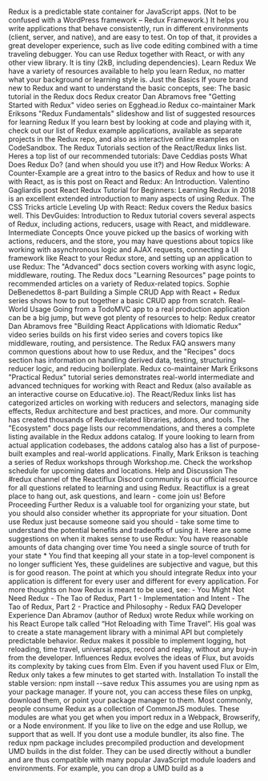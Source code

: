 Redux is a predictable state container for JavaScript apps. (Not to be confused with a WordPress framework – Redux Framework.) It helps you write applications that behave consistently, run in different environments (client, server, and native), and are easy to test. On top of that, it provides a great developer experience, such as live code editing combined with a time traveling debugger. You can use Redux together with React, or with any other view library. It is tiny (2kB, including dependencies). Learn Redux We have a variety of resources available to help you learn Redux, no matter what your background or learning style is. Just the Basics If youre brand new to Redux and want to understand the basic concepts, see: The basic tutorial in the Redux docs Redux creator Dan Abramovs free "Getting Started with Redux" video series on Egghead.io Redux co-maintainer Mark Eriksons "Redux Fundamentals" slideshow and list of suggested resources for learning Redux If you learn best by looking at code and playing with it, check out our list of Redux example applications, available as separate projects in the Redux repo, and also as interactive online examples on CodeSandbox. The Redux Tutorials section of the React/Redux links list. Heres a top list of our recommended tutorials: Dave Ceddias posts What Does Redux Do? (and when should you use it?) and How Redux Works: A Counter-Example are a great intro to the basics of Redux and how to use it with React, as is this post on React and Redux: An Introduction. Valentino Gagliardis post React Redux Tutorial for Beginners: Learning Redux in 2018 is an excellent extended introduction to many aspects of using Redux. The CSS Tricks article Leveling Up with React: Redux covers the Redux basics well. This DevGuides: Introduction to Redux tutorial covers several aspects of Redux, including actions, reducers, usage with React, and middleware. Intermediate Concepts Once youve picked up the basics of working with actions, reducers, and the store, you may have questions about topics like working with asynchronous logic and AJAX requests, connecting a UI framework like React to your Redux store, and setting up an application to use Redux: The "Advanced" docs section covers working with async logic, middleware, routing. The Redux docs "Learning Resources" page points to recommended articles on a variety of Redux-related topics. Sophie DeBenedettos 8-part Building a Simple CRUD App with React + Redux series shows how to put together a basic CRUD app from scratch. Real-World Usage Going from a TodoMVC app to a real production application can be a big jump, but weve got plenty of resources to help: Redux creator Dan Abramovs free "Building React Applications with Idiomatic Redux" video series builds on his first video series and covers topics like middleware, routing, and persistence. The Redux FAQ answers many common questions about how to use Redux, and the "Recipes" docs section has information on handling derived data, testing, structuring reducer logic, and reducing boilerplate. Redux co-maintainer Mark Eriksons "Practical Redux" tutorial series demonstrates real-world intermediate and advanced techniques for working with React and Redux (also available as an interactive course on Educative.io). The React/Redux links list has categorized articles on working with reducers and selectors, managing side effects, Redux architecture and best practices, and more. Our community has created thousands of Redux-related libraries, addons, and tools. The "Ecosystem" docs page lists our recommendations, and theres a complete listing available in the Redux addons catalog. If youre looking to learn from actual application codebases, the addons catalog also has a list of purpose-built examples and real-world applications. Finally, Mark Erikson is teaching a series of Redux workshops through Workshop.me. Check the workshop schedule for upcoming dates and locations. Help and Discussion The #redux channel of the Reactiflux Discord community is our official resource for all questions related to learning and using Redux. Reactiflux is a great place to hang out, ask questions, and learn - come join us! Before Proceeding Further Redux is a valuable tool for organizing your state, but you should also consider whether its appropriate for your situation. Dont use Redux just because someone said you should - take some time to understand the potential benefits and tradeoffs of using it. Here are some suggestions on when it makes sense to use Redux: You have reasonable amounts of data changing over time You need a single source of truth for your state * You find that keeping all your state in a top-level component is no longer sufficient Yes, these guidelines are subjective and vague, but this is for good reason. The point at which you should integrate Redux into your application is different for every user and different for every application. For more thoughts on how Redux is meant to be used, see: - You Might Not Need Redux - The Tao of Redux, Part 1 - Implementation and Intent - The Tao of Redux, Part 2 - Practice and Philosophy - Redux FAQ Developer Experience Dan Abramov (author of Redux) wrote Redux while working on his React Europe talk called “Hot Reloading with Time Travel”. His goal was to create a state management library with a minimal API but completely predictable behavior. Redux makes it possible to implement logging, hot reloading, time travel, universal apps, record and replay, without any buy-in from the developer. Influences Redux evolves the ideas of Flux, but avoids its complexity by taking cues from Elm. Even if you havent used Flux or Elm, Redux only takes a few minutes to get started with. Installation To install the stable version: npm install --save redux This assumes you are using npm as your package manager. If youre not, you can access these files on unpkg, download them, or point your package manager to them. Most commonly, people consume Redux as a collection of CommonJS modules. These modules are what you get when you import redux in a Webpack, Browserify, or a Node environment. If you like to live on the edge and use Rollup, we support that as well. If you dont use a module bundler, its also fine. The redux npm package includes precompiled production and development UMD builds in the dist folder. They can be used directly without a bundler and are thus compatible with many popular JavaScript module loaders and environments. For example, you can drop a UMD build as a <script> tag on the page, or tell Bower to install it. The UMD builds make Redux available as a window.Redux global variable. The Redux source code is written in ES2015 but we precompile both CommonJS and UMD builds to ES5 so they work in any modern browser. You dont need to use Babel or a module bundler to get started with Redux. Complementary Packages Most likely, youll also need the React bindings and the developer tools. npm install --save react-redux npm install --save-dev redux-devtools Note that unlike Redux itself, many packages in the Redux ecosystem dont provide UMD builds, so we recommend using CommonJS module bundlers like Webpack and Browserify for the most comfortable development experience. The Gist The whole state of your app is stored in an object tree inside a single store. The only way to change the state tree is to emit an action, an object describing what happened. To specify how the actions transform the state tree, you write pure reducers. Thats it! ```js import { createStore } from redux / * This is a reducer, a pure function with (state, action) => state signature. * It describes how an action transforms the state into the next state. * The shape of the state is up to you: it can be a primitive, an array, an object, * or even an Immutable.js data structure. The only important part is that you should * not mutate the state object, but return a new object if the state changes. * In this example, we use a switch statement and strings, but you can use a helper that * follows a different convention (such as function maps) if it makes sense for your * project. */ function counter(state = 0, action) { switch (action.type) { case INCREMENT: return state + 1 case DECREMENT: return state - 1 default: return state } } // Create a Redux store holding the state of your app. // Its API is { subscribe, dispatch, getState }. let store = createStore(counter) // You can use subscribe() to update the UI in response to state changes. // Normally youd use a view binding library (e.g. React Redux) rather than subscribe() directly. // However it can also be handy to persist the current state in the localStorage. store.subscribe(() => console.log(store.getState()) ) // The only way to mutate the internal state is to dispatch an action. // The actions can be serialized, logged or stored and later replayed. store.dispatch({ type: INCREMENT }) // 1 store.dispatch({ type: INCREMENT }) // 2 store.dispatch({ type: DECREMENT }) // 1 ``` Instead of mutating the state directly, you specify the mutations you want to happen with plain objects called actions. Then you write a special function called a reducer to decide how every action transforms the entire applications state. If youre coming from Flux, there is a single important difference you need to understand. Redux doesnt have a Dispatcher or support many stores. Instead, there is just a single store with a single root reducing function. As your app grows, instead of adding stores, you split the root reducer into smaller reducers independently operating on the different parts of the state tree. This is exactly like how there is just one root component in a React app, but it is composed out of many small components. This architecture might seem like an overkill for a counter app, but the beauty of this pattern is how well it scales to large and complex apps. It also enables very powerful developer tools, because it is possible to trace every mutation to the action that caused it. You can record user sessions and reproduce them just by replaying every action. Learn Redux from Its Authors Redux Video Tutorials by Dan Abramov Getting Started with Redux Getting Started with Redux is a video course consisting of 30 videos narrated by Dan Abramov, author of Redux. It is designed to complement the “Basics” part of the docs while bringing additional insights about immutability, testing, Redux best practices, and using Redux with React. This course is free and will always be. “Great course on egghead.io by @dan_abramov - instead of just showing you how to use #redux, it also shows how and why redux was built!” Sandrino Di Mattia “Plowing through @dan_abramov Getting Started with Redux - its amazing how much simpler concepts get with video.” Chris Dhanaraj “This video series on Redux by @dan_abramov on @eggheadio is spectacular!” Eddie Zaneski “Come for the name hype. Stay for the rock solid fundamentals. (Thanks, and great job @dan_abramov and @eggheadio!)” Dan “This series of videos on Redux by @dan_abramov is repeatedly blowing my mind - gunna do some serious refactoring” Laurence Roberts So, what are you waiting for? Watch the free "Getting Started with Redux" video series Note: If you enjoyed Dans course, consider supporting Egghead by buying a subscription. Subscribers have access to the source code of every example in my videos and tons of advanced lessons on other topics, including JavaScript in depth, React, Angular, and more. Many Egghead instructors are also open source library authors, so buying a subscription is a nice way to thank them for the work that theyve done. Building React Applications with Idiomatic Redux The Building React Applications with Idiomatic Redux course is a second free video series by Dan Abramov. It picks up where the first series left off, and covers practical production ready techniques for building your React and Redux applications: advanced state management, middleware, React Router integration, and other common problems you are likely to encounter while building applications for your clients and customers. As with the first series, this course will always be free. Watch the free "Idiomatic Redux" video series Practical Redux course Practical Redux is a paid interactive course by Redux co-maintainer Mark Erikson. The course is designed to show how to apply the basic concepts of Redux to building something larger than a TodoMVC application. It includes real-world topics like: Adding Redux to a new Create-React-App project and configuring Hot Module Replacement for faster development Controling your UI behavior with Redux Using the Redux-ORM library to manage relational data in your Redux store Building a master/detail view to display and edit data Writing custom advanced Redux reducer logic to solve specific problems Optimizing performance of Redux-connected form inputs And much more! The course is based on Marks original free "Practical Redux" blog tutorial series, but with updated and improved content. Redux Workshops Redux co-maintainer Mark Erikson has partnered with Workshop.me to teach a series of Redux workshops. The first Redux Fundamentals workshop will be held in New York City, April 19-20, and will cover: The history and purpose of Redux Reducers, actions, and working with a Redux store Using Redux with React Using and writing Redux middleware Working with AJAX calls and other side effects Unit testing Redux apps Real-world Redux app structure and development Tickets are still available, and can be purchased through Workshop.me. Documentation Introduction Basics Advanced Recipes FAQ Troubleshooting Glossary API Reference For PDF, ePub, and MOBI exports for offline reading, and instructions on how to create them, please see: paulkogel/redux-offline-docs. For Offline docs, please see: devdocs Examples Almost all examples have a corresponding CodeSandbox sandbox. This is an interactive version of the code that you can play with online. Counter Vanilla: Source Counter: Source | Sandbox Todos: Source | Sandbox Todos with Undo: Source | Sandbox TodoMVC: Source | Sandbox Shopping Cart: Source | Sandbox Tree View: Source | Sandbox Async: Source | Sandbox Universal: Source Real World: Source | Sandbox If youre new to the NPM ecosystem and have troubles getting a project up and running, or arent sure where to paste the gist above, check out simplest-redux-example that uses Redux together with React and Browserify. Testimonials “Love what youre doing with Redux” Jing Chen, creator of Flux “I asked for comments on Redux in FBs internal JS discussion group, and it was universally praised. Really awesome work.” Bill Fisher, author of Flux documentation “Its cool that you are inventing a better Flux by not doing Flux at all.” André Staltz, creator of Cycle Thanks The Elm Architecture for a great intro to modeling state updates with reducers; Turning the database inside-out for blowing my mind; Developing ClojureScript with Figwheel for convincing me that re-evaluation should “just work”; Webpack for Hot Module Replacement; Flummox for teaching me to approach Flux without boilerplate or singletons; disto for a proof of concept of hot reloadable Stores; NuclearJS for proving this architecture can be performant; Om for popularizing the idea of a single state atom; Cycle for showing how often a function is the best tool; React for the pragmatic innovation. Special thanks to Jamie Paton for handing over the redux NPM package name. Logo You can find the official logo on GitHub. Change Log This project adheres to Semantic Versioning. Every release, along with the migration instructions, is documented on the GitHub Releases page. Patrons The work on Redux was funded by the community. Meet some of the outstanding companies that made it possible: Webflow Ximedes See the full list of Redux patrons, as well as the always-growing list of people and companies that use Redux. License MIT